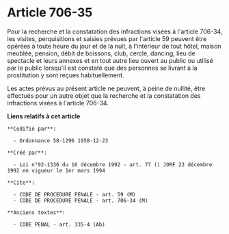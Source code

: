 # Article 706-35

Pour la recherche et la constatation des infractions visées à l'article 706-34, les visites, perquisitions et saisies prévues
par l'article 59 peuvent être opérées à toute heure du jour et de la nuit, à l'intérieur de tout hôtel, maison meublée,
pension, débit de boissons, club, cercle, dancing, lieu de spectacle et leurs annexes et en tout autre lieu ouvert au public
ou utilisé par le public lorsqu'il est constaté que des personnes se livrant à la prostitution y sont reçues habituellement.

Les actes prévus au présent article ne peuvent, à peine de nullité, être effectués pour un autre objet que la recherche et la
constatation des infractions visées à l'article 706-34.

**Liens relatifs à cet article**

	**Codifié par**:

	  - Ordonnance 58-1296 1958-12-23

	**Créé par**:

	  - Loi n°92-1336 du 16 décembre 1992 - art. 77 () JORF 23 décembre 1992 en vigueur le 1er mars 1994

	**Cite**:

	  - CODE DE PROCEDURE PENALE - art. 59 (M)
	  - CODE DE PROCEDURE PENALE - art. 706-34 (M)

	**Anciens textes**:

	  - CODE PENAL - art. 335-4 (Ab)
